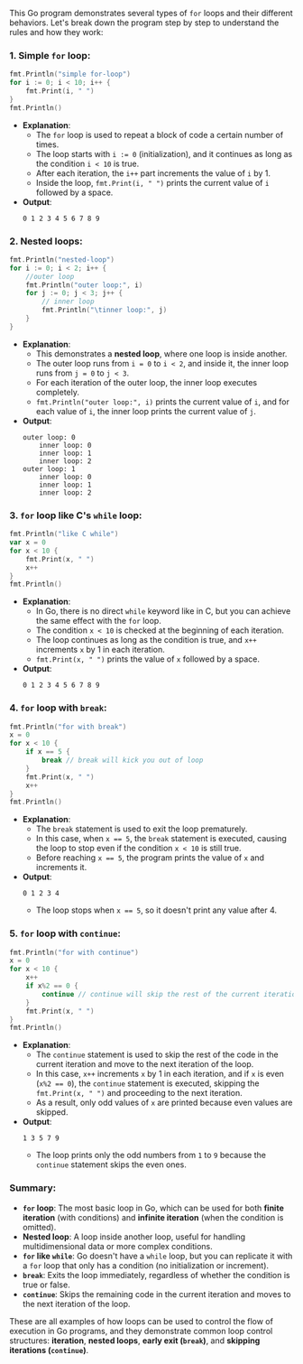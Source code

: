 This Go program demonstrates several types of `for` loops and their different behaviors. Let's break down the program step by step to understand the rules and how they work:

### 1. **Simple `for` loop**:
```go
fmt.Println("simple for-loop")
for i := 0; i < 10; i++ {
    fmt.Print(i, " ")
}
fmt.Println()
```
- **Explanation**:
  - The `for` loop is used to repeat a block of code a certain number of times.
  - The loop starts with `i := 0` (initialization), and it continues as long as the condition `i < 10` is true.
  - After each iteration, the `i++` part increments the value of `i` by 1.
  - Inside the loop, `fmt.Print(i, " ")` prints the current value of `i` followed by a space.
- **Output**:
  ```
  0 1 2 3 4 5 6 7 8 9 
  ```

### 2. **Nested loops**:
```go
fmt.Println("nested-loop")
for i := 0; i < 2; i++ {
    //outer loop
    fmt.Println("outer loop:", i)
    for j := 0; j < 3; j++ {
        // inner loop
        fmt.Println("\tinner loop:", j)
    }
}
```
- **Explanation**:
  - This demonstrates a **nested loop**, where one loop is inside another.
  - The outer loop runs from `i = 0` to `i < 2`, and inside it, the inner loop runs from `j = 0` to `j < 3`.
  - For each iteration of the outer loop, the inner loop executes completely.
  - `fmt.Println("outer loop:", i)` prints the current value of `i`, and for each value of `i`, the inner loop prints the current value of `j`.
- **Output**:
  ```
  outer loop: 0
      inner loop: 0
      inner loop: 1
      inner loop: 2
  outer loop: 1
      inner loop: 0
      inner loop: 1
      inner loop: 2
  ```

### 3. **`for` loop like C's `while` loop**:
```go
fmt.Println("like C while")
var x = 0
for x < 10 {
    fmt.Print(x, " ")
    x++
}
fmt.Println()
```
- **Explanation**:
  - In Go, there is no direct `while` keyword like in C, but you can achieve the same effect with the `for` loop.
  - The condition `x < 10` is checked at the beginning of each iteration.
  - The loop continues as long as the condition is true, and `x++` increments `x` by 1 in each iteration.
  - `fmt.Print(x, " ")` prints the value of `x` followed by a space.
- **Output**:
  ```
  0 1 2 3 4 5 6 7 8 9 
  ```

### 4. **`for` loop with `break`**:
```go
fmt.Println("for with break")
x = 0
for x < 10 {
    if x == 5 {
        break // break will kick you out of loop
    }
    fmt.Print(x, " ")
    x++
}
fmt.Println()
```
- **Explanation**:
  - The `break` statement is used to exit the loop prematurely.
  - In this case, when `x == 5`, the `break` statement is executed, causing the loop to stop even if the condition `x < 10` is still true.
  - Before reaching `x == 5`, the program prints the value of `x` and increments it.
- **Output**:
  ```
  0 1 2 3 4 
  ```
  - The loop stops when `x == 5`, so it doesn't print any value after 4.

### 5. **`for` loop with `continue`**:
```go
fmt.Println("for with continue")
x = 0
for x < 10 {
    x++
    if x%2 == 0 {
        continue // continue will skip the rest of the current iteration and go to the next one
    }
    fmt.Print(x, " ")
}
fmt.Println()
```
- **Explanation**:
  - The `continue` statement is used to skip the rest of the code in the current iteration and move to the next iteration of the loop.
  - In this case, `x++` increments `x` by 1 in each iteration, and if `x` is even (`x%2 == 0`), the `continue` statement is executed, skipping the `fmt.Print(x, " ")` and proceeding to the next iteration.
  - As a result, only odd values of `x` are printed because even values are skipped.
- **Output**:
  ```
  1 3 5 7 9 
  ```
  - The loop prints only the odd numbers from `1` to `9` because the `continue` statement skips the even ones.

### Summary:
- **`for` loop**: The most basic loop in Go, which can be used for both **finite iteration** (with conditions) and **infinite iteration** (when the condition is omitted).
- **Nested loop**: A loop inside another loop, useful for handling multidimensional data or more complex conditions.
- **`for` like `while`**: Go doesn't have a `while` loop, but you can replicate it with a `for` loop that only has a condition (no initialization or increment).
- **`break`**: Exits the loop immediately, regardless of whether the condition is true or false.
- **`continue`**: Skips the remaining code in the current iteration and moves to the next iteration of the loop.

These are all examples of how loops can be used to control the flow of execution in Go programs, and they demonstrate common loop control structures: **iteration**, **nested loops**, **early exit (`break`)**, and **skipping iterations (`continue`)**.